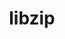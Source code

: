 ---
title: "libzip"
layout: cache
categories: [package, develop]
meta: {"compilers": ["gcc@11.4.0"], "num_specs": 3, "num_specs_by_stack": {"hep": 3, "root": 3}, "oss": ["ubuntu22.04"], "platforms": ["linux"], "stacks": ["hep", "root"], "targets": ["x86_64_v3"], "versions": ["1.11.1"]}
spec_details: [{"compiler": "gcc@11.4.0", "hash": "nhicedxp3qd7rpixvs3l5pd2f4kdgico", "os": "ubuntu22.04", "platform": "linux", "size": "-", "stacks": ["hep", "root"], "target": "x86_64_v3", "variants": ["build_system=cmake", "build_type=Release", "+bzip2", "generator=make", "+gnutls", "~ipo", "+lzma", "+mbedtls", "+openssl", "+zstd"], "versions": ["1.11.1"]}, {"compiler": "gcc@11.4.0", "hash": "rfovjbga2w6sc2hho24aewjq5peqrtsq", "os": "ubuntu22.04", "platform": "linux", "size": "-", "stacks": ["hep", "root"], "target": "x86_64_v3", "variants": ["build_system=cmake", "build_type=Release", "+bzip2", "generator=make", "+gnutls", "~ipo", "+lzma", "+mbedtls", "+openssl", "+zstd"], "versions": ["1.11.1"]}, {"compiler": "gcc@11.4.0", "hash": "y3jy5lcxem2tm7us3kmv5h62zvtkj3vf", "os": "ubuntu22.04", "platform": "linux", "size": "-", "stacks": ["hep", "root"], "target": "x86_64_v3", "variants": ["build_system=cmake", "build_type=Release", "+bzip2", "generator=make", "+gnutls", "~ipo", "+lzma", "+mbedtls", "+openssl", "+zstd"], "versions": ["1.11.1"]}]
---